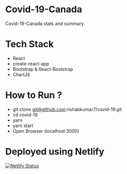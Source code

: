 # Covid-19-Canada

Covid-19-Canada stats and summary.

# Tech Stack

- React
- create-react-app
- Bootstrap & React-Bootstrap
- ChartJS

# How to Run ?

- git clone git@github.com:rishabkumar7/covid-19.git
- cd covid-19
- yarn
- yarn start
- Open Browser (localhost:3000)

# Deployed using Netlify
[![Netlify Status](https://api.netlify.com/api/v1/badges/d31443c4-f38f-4ced-bf3b-443f255dcf8a/deploy-status)](https://app.netlify.com/sites/inspiring-nobel-680723/deploys)
